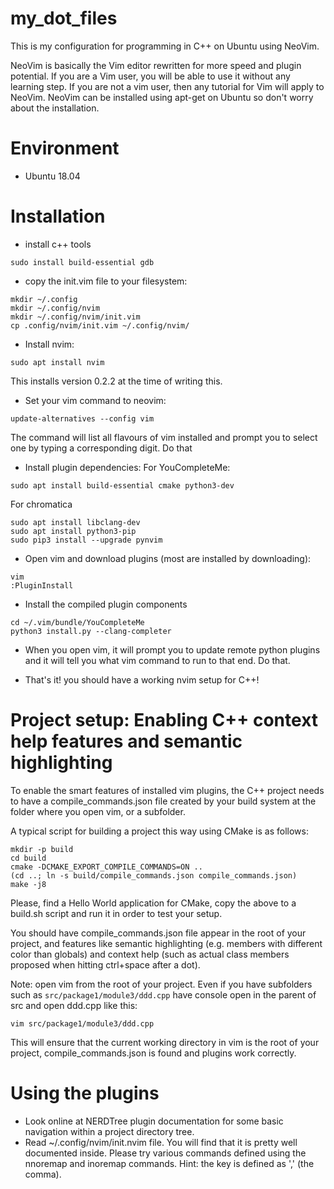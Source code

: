 # my_dot_files

This is my configuration for programming in C++ on Ubuntu using NeoVim.

NeoVim is basically the Vim editor rewritten for more speed and plugin potential. If you are a Vim user, you will be able to use it without any learning step. If you are not a vim user, then any tutorial for Vim will apply to NeoVim.
NeoVim can be installed using apt-get on Ubuntu so don't worry about the installation.

# Environment

* Ubuntu 18.04

# Installation

* install c++ tools
```
sudo install build-essential gdb 
```

* copy the init.vim file to your filesystem:
```
mkdir ~/.config
mkdir ~/.config/nvim
mkdir ~/.config/nvim/init.vim
cp .config/nvim/init.vim ~/.config/nvim/
```

* Install nvim:
```
sudo apt install nvim
```
This installs version 0.2.2 at the time of writing this.

* Set your vim command to neovim:
```
update-alternatives --config vim
```
The command will list all flavours of vim installed and prompt you to select one by typing a corresponding digit. Do that

* Install plugin dependencies:
For YouCompleteMe:
```
sudo apt install build-essential cmake python3-dev
```
For chromatica
```
sudo apt install libclang-dev
sudo apt install python3-pip
sudo pip3 install --upgrade pynvim
```
* Open vim and download plugins (most are installed by downloading):
```
vim
:PluginInstall
```

* Install the compiled plugin components
```
cd ~/.vim/bundle/YouCompleteMe
python3 install.py --clang-completer
```

* When you open vim, it will prompt you to update remote python plugins and it will tell you what vim command to run to that end. Do that.


* That's it! you should have a working nvim setup for C++!

# Project setup: Enabling C++ context help features and semantic highlighting

To enable the smart features of installed vim plugins, the C++ project
needs to have a compile_commands.json file created by your build system at the folder where you open vim, or a subfolder.

A typical script for building a project this way using CMake is as follows:
```
mkdir -p build
cd build
cmake -DCMAKE_EXPORT_COMPILE_COMMANDS=ON ..
(cd ..; ln -s build/compile_commands.json compile_commands.json)
make -j8
```

Please, find a Hello World application for CMake, copy the above to a build.sh script and run it in order to test your setup.

You should have compile_commands.json file appear in the root of your project, and features like semantic highlighting (e.g. members with different color than globals) and context help (such as actual class members proposed when hitting ctrl+space after a dot).

Note: 
open vim from the root of your project.
Even if you have subfolders such as `src/package1/module3/ddd.cpp` have console open in the parent of src and open ddd.cpp like this:
```
vim src/package1/module3/ddd.cpp
```
This will ensure that the current working directory in vim is the root of your project, compile_commands.json is found and plugins work correctly.

# Using the plugins

* Look online at NERDTree plugin documentation for some basic navigation within a project directory tree. 
* Read ~/.config/nvim/init.nvim file. You will find that it is pretty well documented inside. Please try various commands defined using the nnoremap and inoremap commands. Hint: the <leader> key is defined as ',' (the comma).
